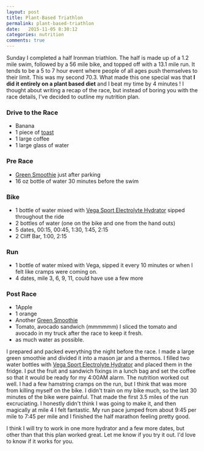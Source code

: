 ```yaml
---
layout: post
title: Plant-Based Triathlon
permalink: plant-based-triathlon
date:   2015-11-05 8:30:12
categories: nutrition
comments: true
---
```

Sunday I completed a half Ironman triathlon.  The half is made up of a 1.2 mile swim, followed by a 56 mile bike, and topped off with a 13.1 mile run. It tends to be a 5 to 7 hour event where people of all ages push themselves to their limit.  This was my second 70.3.  What made this one special was that **I did it entirely on a plant based diet**  and I beat my time by 4 minutes ! I thought about writing a recap of the race, but instead of boring you with the race details, I've decided to outline my nutrition plan.

### Drive to the Race

- Banana
- 1 piece of [toast](https://www.heb.com/product-detail/central-market-organics-sprouted-multigrain-bread/1351585)
- 1 large coffee
- 1 large glass of water

### Pre Race

- [Green Smoothie](http://localhost:4000/nutrition/2015/05/13/living-a-long-life.html#berry-smoothie-recipe) just after parking
- 16 oz bottle of water 30 minutes before the swim

### Bike

- 1 bottle of water mixed with [Vega Sport Electrolyte Hydrator](https://myvega.com/products/vega-sport-electrolyte-hydrator/) sipped throughout the ride
- 2 bottles of water (one on the bike and one from the hand outs)
- 5 dates, 00:15, 00:45, 1:30, 1:45, 2:15
- 2 Cliff Bar, 1:00, 2:15

### Run

- 1 bottle of water mixed with Vega, sipped it every 10 minutes or when I felt like cramps were coming on.
- 4 dates, mile 3, 6, 9, 11, could have use a few more

### Post Race

- 1Apple
- 1 orange
- Another [Green Smoothie](http://localhost:4000/nutrition/2015/05/13/living-a-long-life.html#berry-smoothie-recipe)
- Tomato, avocado sandwich (mmmmmm)  I sliced the tomato and avocado in my truck after the race to keep it fresh.
- as much water as possible.

I prepared and packed everything the night before the race.  I made a large green smoothie and divided it into a mason jar and a thermos.  I filled two water bottles with [Vega Sport Electrolyte Hydrator](https://myvega.com/products/vega-sport-electrolyte-hydrator/) and placed them in the fridge.  I put the fruit and sandwich fixings in a lunch bag and set the coffee so that it would be ready for my 4:00AM alarm.
The nutrition worked out well.  I had a few hamstring cramps on the run, but I think that was more from killing myself on the bike.  I didn't train on my bike much, so the last 30 minutes of the bike were painful.  That made the first 3.5 miles of the run excruciating.  I honestly didn't think I was going to make it, and then magically at mile 4 I felt fantastic.  My run pace jumped from about 9:45 per mile to 7:45 per mile and I finished the half marathon feeling pretty good.

I think I will try to work in one more hydrator and a few more dates, but other than that this plan worked great.  Let me know if you try it out.  I'd love to know if it works for you.
